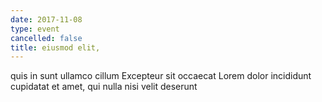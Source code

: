 ```yaml
---
date: 2017-11-08
type: event
cancelled: false
title: eiusmod elit,
---
```

quis in sunt ullamco cillum Excepteur sit occaecat Lorem dolor incididunt cupidatat et amet, qui nulla nisi velit deserunt